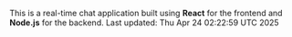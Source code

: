This is a real-time chat application built using **React** for the frontend and **Node.js** for the backend.
Last updated: Thu Apr 24 02:22:59 UTC 2025
